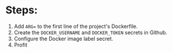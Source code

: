 # Steps:
1. Add `ARG=` to the first line of the project's Dockerfile.
2. Create the `DOCKER_USERNAME` and `DOCKER_TOKEN` secrets in Github.
3. Configure the Docker image label secret.
4. Profit
